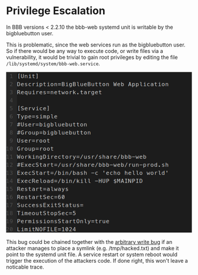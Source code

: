 # Privilege Escalation
In BBB versions < 2.2.10 the bbb-web systemd unit is writable by the bigbluebutton user.

This is problematic, since the web services run as the bigbluebutton user.
So if there would be any way to execute code, or write files via a vulnerability, it would be trivial to gain root privileges by 
editing the file `/lib/systemd/system/bbb-web.service`.

![systemd unit file](img/systemd.png)

This bug could be chained together with the [arbitrary write bug](FileWrite.md) if an attacker manages to place a symlink (e.g. /tmp/hacked.txt) and make it point to the systemd unit file.
A service restart or system reboot would trigger the execution of the attackers code. If done right, this won't leave a noticable trace.
